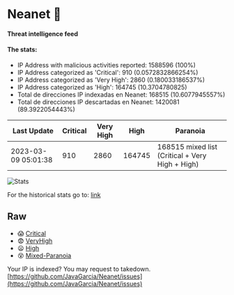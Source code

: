 # Neanet :hocho:
#### Threat intelligence feed
#### The stats:

- IP Address with malicious activities reported: 1588596 (100%)
- IP Address categorized as 'Critical':  910 (0.0572832866254%)
- IP Address categorized as 'Very High':  2860 (0.180033186537%)
- IP Address categorized as 'High':  164745 (10.3704780825)
- Total de direcciones IP indexadas en Neanet:  168515 (10.6077945557%)
- Total de direcciones IP descartadas en Neanet:  1420081 (89.3922054443%)

| Last Update | Critical | Very High | High | Paranoia |
| --- | --- | --- | --- | --- |
| 2023-03-09 05:01:38 | 910 | 2860 | 164745 | 168515 mixed list (Critical + Very High + High)|

![Stats](https://docs.google.com/spreadsheets/d/e/2PACX-1vSnaNMIXVabIpDJjufMlzH7poXnshF3mgd8Is1g9ytUEzVsP5my4Trn8f-xkoLLQ38xpL3HtmUexLo6/pubchart?oid=501124687&format=image)

For the historical stats go to: [link](/stats.csv)
## Raw
- :scream: [Critical](https://raw.githubusercontent.com/JavaGarcia/Neanet/master/blacklists/neanet_critical.txt)
- :fearful: [VeryHigh](https://raw.githubusercontent.com/JavaGarcia/Neanet/master/blacklists/neanet_veryHigh.txtt)
- :frowning: [High](https://raw.githubusercontent.com/JavaGarcia/Neanet/master/blacklists/neanet_high.txt)
- :dizzy_face: [Mixed-Paranoia](https://raw.githubusercontent.com/JavaGarcia/Neanet/master/blacklists/neanet_all.txt)


Your IP is indexed? You may request to takedown. [https://github.com/JavaGarcia/Neanet/issues](https://github.com/JavaGarcia/Neanet/issues)


































































































































































































































































































































































































































































































































































































































































































































































































































































































































































































































































































































































































































































































































































































































































































































































































































































































































































































































































































































































































































































































































































































































































































































































































































































































































































































































































































































































































































































































































































































































































































































































































































































































































































































































































































































































































































































































































































































































































































































































































































































































































































































































































































































































































































































































































































































































































































































































































































































































































































































































































































































































































































































































































































































































































































































































































































































































































































































































































































































































































































































































































































































































































































































































































































































































































































































































































































































































































































































































































































































































































































































































































































































































































































































































































































































































































































































































































































































































































































































































































































































































































































































































































































































































































































































































































































































































































































































































































































































































































































































































































































































































































































































































































































































































































































































































































































































































































































































































































































































